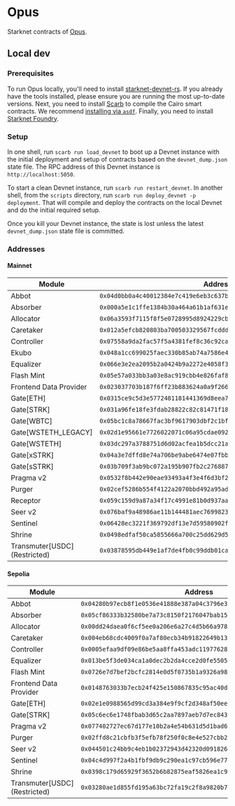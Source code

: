 # Opus

Starknet contracts of [Opus](https://opus.money).

## Local dev

### Prerequisites

To run Opus locally, you'll need to install [starknet-devnet-rs](https://github.com/0xSpaceShard/starknet-devnet-rs). If you already have the tools installed, please ensure you are running the most up-to-date versions. Next, you need to install [Scarb](https://docs.swmansion.com/scarb/docs.html) to compile the Cairo smart contracts. We recommend [installing via `asdf`](https://docs.swmansion.com/scarb/download.html#install-via-asdf). Finally, you need to install [Starknet Foundry](https://github.com/foundry-rs/starknet-foundry).

### Setup

In one shell, run `scarb run load_devnet` to boot up a Devnet instance with the initial deployment and setup of contracts based on the `devnet_dump.json` state file. The RPC address of this Devnet instance is `http://localhost:5050`.

To start a clean Devnet instance, run `scarb run restart_devnet`. In another shell, from the `scripts` directory, run `scarb run deploy_devnet -p deployment`. That will compile and deploy the contracts on the local Devnet and do the initial required setup.

Once you kill your Devnet instance, the state is lost unless the latest `devnet_dump.json` state file is committed. 

### Addresses

#### Mainnet

| Module | Address |
| ------ | --------|
| Abbot       | `0x04d0bb0a4c40012384e7c419e6eb3c637b28e8363fb66958b60d90505b9c072f` |
| Absorber    | `0x000a5e1c1ffe1384b30a464a61b1af631e774ec52c0e7841b9b5f02c6a729bc0` |
| Allocator   | `0x06a3593f7115f8f5e0728995d8924229cb1c4109ea477655bad281b36a760f41` |
| Caretaker   | `0x012a5efcb820803ba700503329567fcdddd7731e0d05e06217ed1152f956dbb0` |
| Controller  | `0x07558a9da2fac57f5a4381fef8c36c92ca66adc20978063982382846f72a4448` |
| Ekubo       | `0x048a1cc699025faec330b85ab74a7586e424206a481daed14160982b57567cce` |
| Equalizer   | `0x066e3e2ea2095b2a0424b9a2272e4058f30332df5ff226518d19c20d3ab8e842` |
| Flash Mint  | `0x05e57a033bb3a03e8ac919cbb4e826faf8f3d6a58e76ff7a13854ffc78264681` |
| Frontend Data Provider | `0x023037703b187f6ff23b883624a0a9f266c9d44671e762048c70100c2f128ab9` |
| Gate[ETH]   | `0x0315ce9c5d3e5772481181441369d8eea74303b9710a6c72e3fcbbdb83c0dab1` |
| Gate[STRK]  | `0x031a96fe18fe3fdab28822c82c81471f1802800723c8f3e209f1d9da53bc637d` |
| Gate[WBTC]  | `0x05bc1c8a78667fac3bf9617903dbf2c1bfe3937e1d37ada3d8b86bf70fb7926e` |
| Gate[WSTETH_LEGACY] | `0x02d1e95661e7726022071c06a95cdae092595954096c373cde24a34bb3984cbf` |
| Gate[WSTETH] | `0x03dc297a3788751d6d02acfea1b5dcc21a0eee1d34317a91aea2fbd49113ea58` |
| Gate[xSTRK] | `0x04a3e7dffd8e74a706be9abe6474e07fbbcf41e1be71387514c4977d54dbc428` |
| Gate[sSTRK] | `0x03b709f3ab9bc072a195b907fb2c27688723b6e4abb812a8941def819f929bd8` |
| Pragma v2   | `0x0532f8b442e90eae93493a4f3e4f6d3bf2579e56a75238b786a5e90cb82fdfe9` |
| Purger      | `0x02cef5286b554f4122a2070bbd492a95ad810774903c92633979ed54d51b04ca` |
| Receptor    | `0x059c159d9a87a34f17c4991e81b0d937aaf86a29f682ce0951536265bd6a1678` |
| Seer v2     | `0x076baf9a48986ae11b144481aec7699823d7ebc5843f30cf47b053ebfe579824` |
| Sentinel    | `0x06428ec3221f369792df13e7d59580902f1bfabd56a81d30224f4f282ba380cd` |
| Shrine      | `0x0498edfaf50ca5855666a700c25dd629d577eb9afccdf3b5977aec79aee55ada` |
| Transmuter[USDC] (Restricted) | `0x03878595db449e1af7de4fb0c99ddb01cac5f23f9eb921254f4b0723a64a23cb` |


#### Sepolia

| Module | Address |
| ------ | --------|
| Abbot       | `0x04280b97ecb8f1e0536e41888e387a04c3796e393f7086e5e24d61614927bc30` |
| Absorber    | `0x05cf86333b32580be7a73c8150f2176047bab151df7506b6e30217594798fab5` |
| Allocator   | `0x00dd24daea0f6cf5ee0a206e6a27c4d5b66a978f19e3a4877de23ab5a76f905d` |
| Caretaker   | `0x004eb68cdc4009f0a7af80ecb34b91822649b139713e7e9eb9b11b10ee47aada` |
| Controller  | `0x0005efaa9df09e86be5aa8ffa453adc11977628ddc0cb493625ca0f3caaa94b2` |
| Equalizer   | `0x013be5f3de034ca1a0dec2b2da4cce2d0fe5505511cbea7a309979c45202d052` |
| Flash Mint  | `0x0726e7d7bef2bcfc2814e0d5f0735b1a9326a98f2307a5edfda8db82d60d3f5f` |
| Frontend Data Provider | `0x0148763033b7ecb24f425e150867835c95ac40dfd7bc8b1ff26dd4c3fed59fce` |
| Gate[ETH]   | `0x02e1e0988565d99cd3a384e9f9cf2d348af50ee1ad549880aa37ba625e8c98d6` |
| Gate[STRK]  | `0x05c6ec6e1748fbab3d65c2aa7897aeb7d7ec843331c1a469666e162da735fd5f` |
| Pragma v2   | `0x077402727ec67d177e10b2a4e54b631d5d1bad6dc0dda08cd15c7f179aede624` |
| Purger      | `0x02ffd8c21cbfb3f5efb78f250f0c8e4e527cbb264e2d6e8f2731cb594d2ed81c` |
| Seer v2     | `0x044501c24bb9c4eb1b02372943d42320d091826e7b047c23132b427a2b8b7696` |
| Sentinel    | `0x04c4d997f2a4b1fbf9db9c290ea1c97cb596e7765e058978b25683efd88e586d` |
| Shrine      | `0x0398c179d65929f3652b6b82875eaf5826ea1c9a9dd49271e0d749328186713e` |
| Transmuter[USDC] (Restricted) | `0x03280ae1d855fd195a63bc72fa19c2f8a9820b7871f34eff13e3841ff7388c81` |